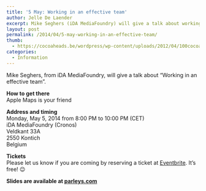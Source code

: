 ```yaml
---
title: '5 May: Working in an effective team'
author: Jelle De Laender
excerpt: Mike Seghers (iDA MediaFoundry) will give a talk about working in an effective team
layout: post
permalink: /2014/04/5-may-working-in-an-effective-team/
thumb:
  - https://cocoaheads.be/wordpress/wp-content/uploads/2012/04/100cocoaheads-logo-web.png
categories:
  - Information
---
```

Mike Seghers, from iDA MediaFoundry, will give a talk about &#8220;Working in an effective team&#8221;.

**How to get there**  
Apple Maps is your friend

**Address and timing**  
Monday, May 5, 2014 from 8:00 PM to 10:00 PM (CET)  
iDA MediaFoundry (Cronos)  
Veldkant 33A  
2550 Kontich  
Belgium

**Tickets**  
Please let us know if you are coming by reserving a ticket at [Eventbrite][1]. It&#8217;s free! 😉

**Slides are available at [parleys.com][2]**

 [1]: http://www.eventbrite.com/e/cocoaheads-belgium-may-2014-tickets-11367092279
 [2]: http://www.parleys.com/play/5369ed5de4b0593229b85863/chapter0/about